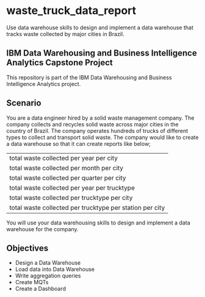 # waste_truck_data_report
Use data warehouse skills to design and implement a data warehouse that tracks waste collected by major cities in Brazil.

## IBM Data Warehousing and Business Intelligence Analytics Capstone Project
This repository is part of the IBM Data Warehousing and Business Intelligence Analytics project. 

## Scenario
You are a data engineer hired by a solid waste management company. The company collects and recycles solid waste across major cities in the country of Brazil. The company operates hundreds of trucks of different types to collect and transport solid waste. The company would like to create a data warehouse so that it can create reports like below;
<table>
<tr><td>total waste collected per year per city</td></tr>
<tr><td>total waste collected per month per city</td></tr>
<tr><td>total waste collected per quarter per city</td></tr>
<tr><td>total waste collected per year per trucktype</td></tr>
<tr><td>total waste collected per trucktype per city</td></tr>
<tr><td>total waste collected per trucktype per station per city</td></tr>
</table>
You will use your data warehousing skills to design and implement a data warehouse for the company.

## Objectives
* Design a Data Warehouse
* Load data into Data Warehouse
* Write aggregation queries
* Create MQTs
* Create a Dashboard


